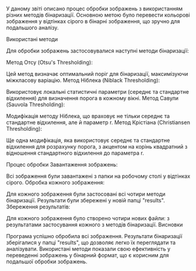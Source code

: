 У даному звіті описано процес обробки зображень з використанням різних методів бінаризації. Основною метою було перевести кольорові зображення у відтінках сірого в бінарні зображення, що зручно для подальшого аналізу.

Використані методи



Для обробки зображень застосовувалися наступні методи бінаризації:

Метод Отсу (Otsu's Thresholding):

Цей метод визначає оптимальний поріг для бінаризації, максимізуючи міжкласову варіацію.
Метод Ніблека (Niblack Thresholding):

Використовує локальні статистичні параметри (середнє та стандартне відхилення) для визначення порога в кожному вікні.
Метод Савули (Sauvola Thresholding):

Модифікація методу Ніблека, що враховує не тільки середнє та стандартне відхилення, але й параметр r.
Метод Крістіана (Christiansen Thresholding):

Ще одна модифікація, яка використовує середнє та стандартне відхилення для розрахунку порога, з акцентом на корінь квадратний з відношення стандартного відхилення до параметра r.






Процес обробки
Завантаження зображень:

Всі зображення були завантажені з папки на робочому столі у відтінках сірого.
Обробка кожного зображення:

Для кожного зображення були застосовані всі чотири методи бінаризації.
Результати були збережені у новій папці "results".
Збереження результатів:

Для кожного зображення було створено чотири нових файли: з результатами застосування кожного з методів бінаризації.
Висновки







Програма успішно обробила всі зображення.
Результати бінаризації зберігалися у папці "results", що дозволяє легко їх переглядати та аналізувати.
Використані методи показали свою ефективність у переведенні зображень у бінарний формат, що є корисним для подальшої обробки зображень.


